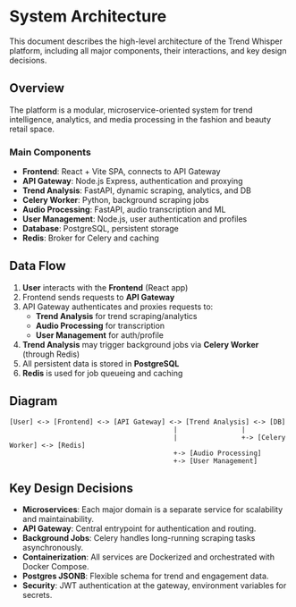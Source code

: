 # System Architecture

This document describes the high-level architecture of the Trend Whisper platform, including all major components, their interactions, and key design decisions.

## Overview

The platform is a modular, microservice-oriented system for trend intelligence, analytics, and media processing in the fashion and beauty retail space.

### Main Components
- **Frontend**: React + Vite SPA, connects to API Gateway
- **API Gateway**: Node.js Express, authentication and proxying
- **Trend Analysis**: FastAPI, dynamic scraping, analytics, and DB
- **Celery Worker**: Python, background scraping jobs
- **Audio Processing**: FastAPI, audio transcription and ML
- **User Management**: Node.js, user authentication and profiles
- **Database**: PostgreSQL, persistent storage
- **Redis**: Broker for Celery and caching

## Data Flow
1. **User** interacts with the **Frontend** (React app)
2. Frontend sends requests to **API Gateway**
3. API Gateway authenticates and proxies requests to:
    - **Trend Analysis** for trend scraping/analytics
    - **Audio Processing** for transcription
    - **User Management** for auth/profile
4. **Trend Analysis** may trigger background jobs via **Celery Worker** (through Redis)
5. All persistent data is stored in **PostgreSQL**
6. **Redis** is used for job queueing and caching

## Diagram
```
[User] <-> [Frontend] <-> [API Gateway] <-> [Trend Analysis] <-> [DB]
                                         |                |
                                         |                +-> [Celery Worker] <-> [Redis]
                                         +-> [Audio Processing]
                                         +-> [User Management]
```

## Key Design Decisions
- **Microservices**: Each major domain is a separate service for scalability and maintainability.
- **API Gateway**: Central entrypoint for authentication and routing.
- **Background Jobs**: Celery handles long-running scraping tasks asynchronously.
- **Containerization**: All services are Dockerized and orchestrated with Docker Compose.
- **Postgres JSONB**: Flexible schema for trend and engagement data.
- **Security**: JWT authentication at the gateway, environment variables for secrets.
